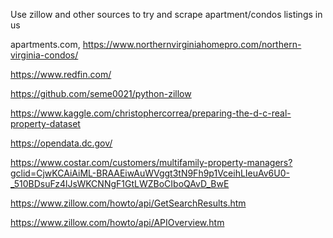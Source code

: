 Use zillow and other sources to try and scrape apartment/condos listings in us

apartments.com, https://www.northernvirginiahomepro.com/northern-virginia-condos/ 

https://www.redfin.com/



https://github.com/seme0021/python-zillow


https://www.kaggle.com/christophercorrea/preparing-the-d-c-real-property-dataset

https://opendata.dc.gov/

https://www.costar.com/customers/multifamily-property-managers?gclid=CjwKCAiAiML-BRAAEiwAuWVggt3tN9Fh9p1VceihLIeuAv6U0-_510BDsuFz4lJsWKCNNgF1GtLWZBoCIboQAvD_BwE

https://www.zillow.com/howto/api/GetSearchResults.htm

https://www.zillow.com/howto/api/APIOverview.htm

